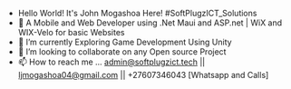 - Hello World! It's John Mogashoa Here! #SoftPlugzICT_Solutions
- 👀 A Mobile and Web Developer using .Net Maui and ASP.net | WiX and WIX-Velo for basic Websites
- 🌱 I’m currently Exploring Game Development Using Unity
- 💞️ I’m looking to collaborate on any Open source Project
- 📫 How to reach me ... admin@softplugzict.tech || ljmogashoa04@gmail.com || +27607346043 [Whatsapp and Calls]

<!---
LesetjaJohn/LesetjaJohn is a ✨ special ✨ repository because its `README.md` (this file) appears on your GitHub profile.
You can click the Preview link to take a look at your changes.
--->
